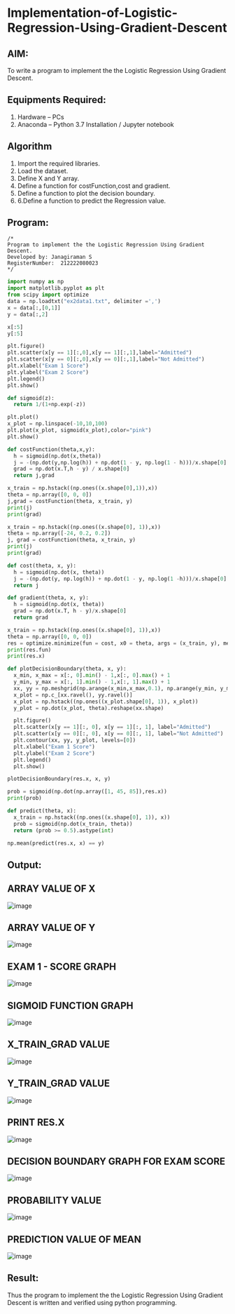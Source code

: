 # Implementation-of-Logistic-Regression-Using-Gradient-Descent

## AIM:
To write a program to implement the the Logistic Regression Using Gradient Descent.

## Equipments Required:
1. Hardware – PCs
2. Anaconda – Python 3.7 Installation / Jupyter notebook

## Algorithm
1. Import the required libraries.
2. Load the dataset.
3. Define X and Y array.
4. Define a function for costFunction,cost and gradient.
5. Define a function to plot the decision boundary.
6. 6.Define a function to predict the Regression value.

## Program:
```
/*
Program to implement the the Logistic Regression Using Gradient Descent.
Developed by: Janagiraman S
RegisterNumber:  212222080023
*/
```
```python
import numpy as np
import matplotlib.pyplot as plt
from scipy import optimize
data = np.loadtxt("ex2data1.txt", delimiter =',')
x = data[:,[0,1]]
y = data[:,2]

x[:5]
y[:5]

plt.figure()
plt.scatter(x[y == 1][:,0],x[y == 1][:,1],label="Admitted")
plt.scatter(x[y == 0][:,0],x[y == 0][:,1],label="Not Admitted")
plt.xlabel("Exam 1 Score")
plt.ylabel("Exam 2 Score")
plt.legend()
plt.show()

def sigmoid(z):
  return 1/(1+np.exp(-z))

plt.plot()
x_plot = np.linspace(-10,10,100)
plt.plot(x_plot, sigmoid(x_plot),color="pink")
plt.show()

def costFunction(theta,x,y):
  h = sigmoid(np.dot(x,theta))
  j = -(np.dot(y,np.log(h)) + np.dot(1 - y, np.log(1 - h)))/x.shape[0]
  grad = np.dot(x.T,h - y) / x.shape[0]
  return j,grad

x_train = np.hstack((np.ones((x.shape[0],1)),x))
theta = np.array([0, 0, 0])
j,grad = costFunction(theta, x_train, y)
print(j)
print(grad)

x_train = np.hstack((np.ones((x.shape[0], 1)),x))
theta = np.array([-24, 0.2, 0.2])
j, grad = costFunction(theta, x_train, y)
print(j)
print(grad)

def cost(theta, x, y):
  h = sigmoid(np.dot(x, theta))
  j = -(np.dot(y, np.log(h)) + np.dot(1 - y, np.log(1 -h)))/x.shape[0]
  return j

def gradient(theta, x, y):
  h = sigmoid(np.dot(x, theta))
  grad = np.dot(x.T, h - y)/x.shape[0]
  return grad

x_train = np.hstack((np.ones((x.shape[0], 1)),x))
theta = np.array([0, 0, 0])
res = optimize.minimize(fun = cost, x0 = theta, args = (x_train, y), method = 'Newton-CG', jac = gradient)
print(res.fun)
print(res.x)

def plotDecisionBoundary(theta, x, y):
  x_min, x_max = x[:, 0].min() - 1,x[:, 0].max() + 1
  y_min, y_max = x[:, 1].min() - 1,x[:, 1].max() + 1
  xx, yy = np.meshgrid(np.arange(x_min,x_max,0.1), np.arange(y_min, y_max, 0.1))
  x_plot = np.c_[xx.ravel(), yy.ravel()]
  x_plot = np.hstack((np.ones((x_plot.shape[0], 1)), x_plot))
  y_plot = np.dot(x_plot, theta).reshape(xx.shape)

  plt.figure()
  plt.scatter(x[y == 1][:, 0], x[y == 1][:, 1], label="Admitted")
  plt.scatter(x[y == 0][:, 0], x[y == 0][:, 1], label="Not Admitted")
  plt.contour(xx, yy, y_plot, levels=[0])
  plt.xlabel("Exam 1 Score")
  plt.ylabel("Exam 2 Score")
  plt.legend()
  plt.show()

plotDecisionBoundary(res.x, x, y)

prob = sigmoid(np.dot(np.array([1, 45, 85]),res.x))
print(prob)

def predict(theta, x):
  x_train = np.hstack((np.ones((x.shape[0], 1)), x))
  prob = sigmoid(np.dot(x_train, theta))
  return (prob >= 0.5).astype(int)

np.mean(predict(res.x, x) == y)
```

## Output:
## ARRAY VALUE OF X
![image](https://github.com/R-Udayakumar/-Implementation-of-Logistic-Regression-Using-Gradient-Descent/assets/118708024/de6f8662-2b04-4302-813a-d74b11f45e62)

## ARRAY VALUE OF Y
![image](https://github.com/R-Udayakumar/-Implementation-of-Logistic-Regression-Using-Gradient-Descent/assets/118708024/550ac5da-f8d5-41a4-be9e-d7212be3a5f1)

## EXAM 1 - SCORE GRAPH
![image](https://github.com/R-Udayakumar/-Implementation-of-Logistic-Regression-Using-Gradient-Descent/assets/118708024/5848bf67-84d9-4350-b45c-51bcfd937f83)

## SIGMOID FUNCTION GRAPH
![image](https://github.com/R-Udayakumar/-Implementation-of-Logistic-Regression-Using-Gradient-Descent/assets/118708024/8c19c48b-304f-4c50-b17f-ea7a38904c0d)

## X_TRAIN_GRAD VALUE
![image](https://github.com/R-Udayakumar/-Implementation-of-Logistic-Regression-Using-Gradient-Descent/assets/118708024/780660e9-f656-499b-9a53-46dba1421ec4)

## Y_TRAIN_GRAD VALUE
![image](https://github.com/R-Udayakumar/-Implementation-of-Logistic-Regression-Using-Gradient-Descent/assets/118708024/9fdc35a1-ccaa-4fd5-a3ce-b8ea6206baf2)

## PRINT RES.X
![image](https://github.com/R-Udayakumar/-Implementation-of-Logistic-Regression-Using-Gradient-Descent/assets/118708024/fe2c496d-1fdd-4676-af8b-46254be3e2e3)

## DECISION BOUNDARY GRAPH FOR EXAM SCORE
![image](https://github.com/R-Udayakumar/-Implementation-of-Logistic-Regression-Using-Gradient-Descent/assets/118708024/c2d8adb1-da8b-4188-9ca7-c0f1593c646a)

## PROBABILITY VALUE
![image](https://github.com/R-Udayakumar/-Implementation-of-Logistic-Regression-Using-Gradient-Descent/assets/118708024/d701b10d-c4fe-4104-a8b9-39d213e8978c)

## PREDICTION VALUE OF MEAN
![image](https://github.com/R-Udayakumar/-Implementation-of-Logistic-Regression-Using-Gradient-Descent/assets/118708024/ebb2373b-4b86-4af1-867d-1c1651a8d216)



## Result:
Thus the program to implement the the Logistic Regression Using Gradient Descent is written and verified using python programming.
